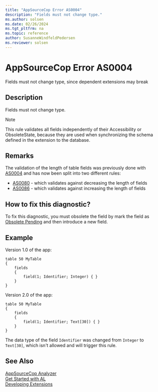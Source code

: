 ```yaml
---
title: "AppSourceCop Error AS0004"
description: "Fields must not change type."
ms.author: solsen
ms.date: 02/26/2024
ms.tgt_pltfrm: na
ms.topic: reference
author: SusanneWindfeldPedersen
ms.reviewer: solsen
---
```

[//]: # (START>DO_NOT_EDIT)
[//]: # (IMPORTANT:Do not edit any of the content between here and the END>DO_NOT_EDIT.)
[//]: # (Any modifications should be made in the .xml files in the ModernDev repo.)
# AppSourceCop Error AS0004
Fields must not change type, since dependent extensions may break

## Description
Fields must not change type.

[//]: # (IMPORTANT: END>DO_NOT_EDIT)

> [!NOTE]  
> This rule validates all fields independently of their Accessibility or ObsoleteState, because they are used when synchronizing the schema defined in the extension to the database.

## Remarks

The validation of the length of table fields was previously done with [AS0004](appsourcecop-as0004.md) and has now been split into two different rules:

- [AS0080](appsourcecop-as0080.md) - which validates against decreasing the length of fields
- [AS0086](appsourcecop-as0086.md) - which validates against increasing the length of fields

## How to fix this diagnostic?

To fix this diagnostic, you must obsolete the field by mark the field as [Obsolete Pending](../properties/devenv-obsoletestate-property.md) and then introduce a new field.

## Example

Version 1.0 of the app:

```al
table 50 MyTable
{
    fields
    {
        field(1; Identifier; Integer) { }
    }
}
```

Version 2.0 of the app:
```al
table 50 MyTable
{
    fields
    {
        field(1; Identifier; Text[30]) { }
    }
}
```

The data type of the field `Identifier` was changed from `Integer` to `Text[30]`, which isn't allowed and will trigger this rule.

## See Also

[AppSourceCop Analyzer](appsourcecop.md)  
[Get Started with AL](../devenv-get-started.md)  
[Developing Extensions](../devenv-dev-overview.md)
